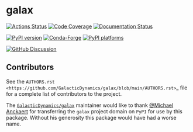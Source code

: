 # galax

[![Actions Status][actions-badge]][actions-link]
[![Code Coverage][codecov-badge]][codecov-link]
[![Documentation Status][rtd-badge]][rtd-link]

[![PyPI version][pypi-version]][pypi-link]
[![Conda-Forge][conda-badge]][conda-link]
[![PyPI platforms][pypi-platforms]][pypi-link]

[![GitHub Discussion][github-discussions-badge]][github-discussions-link]

## Contributors

See the
`AUTHORS.rst <https://github.com/GalacticDynamics/galax/blob/main/AUTHORS.rst>`\_
file for a complete list of contributors to the project.

The [`GalacticDynamics/galax`](https://github.com/GalacticDynamics/galax)
maintainer would like to thank
[@Michael Anckaert](https://github.com/MichaelAnckaert) for transferring the
`galax` project domain on `PyPI` for use by this package. Without his generosity
this package would have had a worse name.

<!-- SPHINX-START -->

<!-- prettier-ignore-start -->
[actions-badge]:            https://github.com/GalacticDynamics/galax/workflows/CI/badge.svg
[actions-link]:             https://github.com/GalacticDynamics/galax/actions
[codecov-badge]:            https://codecov.io/gh/GalacticDynamics/galax/graph/badge.svg?token=PC553LZFFJ
[codecov-link]:             https://codecov.io/gh/GalacticDynamics/galax
[conda-badge]:              https://img.shields.io/conda/vn/conda-forge/galax
[conda-link]:               https://github.com/conda-forge/galax-feedstock
[github-discussions-badge]: https://img.shields.io/static/v1?label=Discussions&message=Ask&color=blue&logo=github
[github-discussions-link]:  https://github.com/GalacticDynamics/galax/discussions
[pypi-link]:                https://pypi.org/project/galax/
[pypi-platforms]:           https://img.shields.io/pypi/pyversions/galax
[pypi-version]:             https://img.shields.io/pypi/v/galax
[rtd-badge]:                https://readthedocs.org/projects/galax/badge/?version=latest
[rtd-link]:                 https://galax.readthedocs.io/en/latest/?badge=latest

<!-- prettier-ignore-end -->
